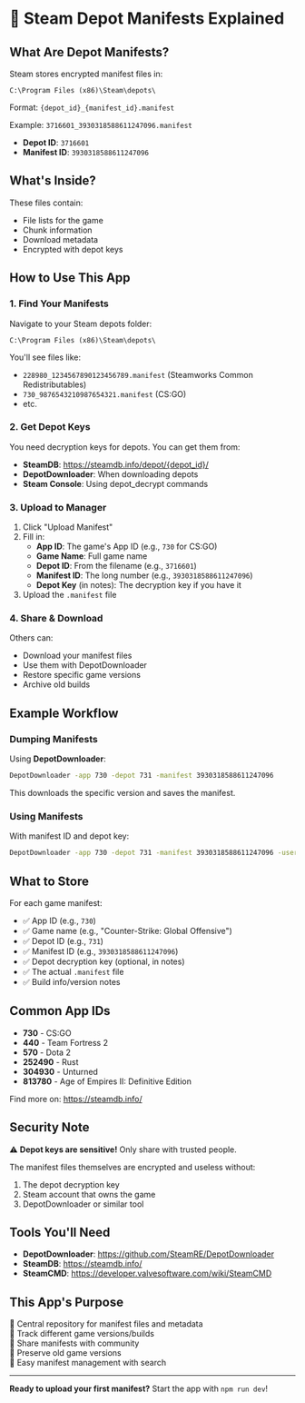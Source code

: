 # 🔐 Steam Depot Manifests Explained

## What Are Depot Manifests?

Steam stores encrypted manifest files in:
```
C:\Program Files (x86)\Steam\depots\
```

Format: `{depot_id}_{manifest_id}.manifest`

Example: `3716601_3930318588611247096.manifest`
- **Depot ID**: `3716601`
- **Manifest ID**: `3930318588611247096`

## What's Inside?

These files contain:
- File lists for the game
- Chunk information
- Download metadata
- Encrypted with depot keys

## How to Use This App

### 1. Find Your Manifests

Navigate to your Steam depots folder:
```
C:\Program Files (x86)\Steam\depots\
```

You'll see files like:
- `228980_1234567890123456789.manifest` (Steamworks Common Redistributables)
- `730_9876543210987654321.manifest` (CS:GO)
- etc.

### 2. Get Depot Keys

You need decryption keys for depots. You can get them from:
- **SteamDB**: https://steamdb.info/depot/{depot_id}/
- **DepotDownloader**: When downloading depots
- **Steam Console**: Using depot_decrypt commands

### 3. Upload to Manager

1. Click "Upload Manifest"
2. Fill in:
   - **App ID**: The game's App ID (e.g., `730` for CS:GO)
   - **Game Name**: Full game name
   - **Depot ID**: From the filename (e.g., `3716601`)
   - **Manifest ID**: The long number (e.g., `3930318588611247096`)
   - **Depot Key** (in notes): The decryption key if you have it
3. Upload the `.manifest` file

### 4. Share & Download

Others can:
- Download your manifest files
- Use them with DepotDownloader
- Restore specific game versions
- Archive old builds

## Example Workflow

### Dumping Manifests

Using **DepotDownloader**:
```bash
DepotDownloader -app 730 -depot 731 -manifest 3930318588611247096
```

This downloads the specific version and saves the manifest.

### Using Manifests

With manifest ID and depot key:
```bash
DepotDownloader -app 730 -depot 731 -manifest 3930318588611247096 -username YOUR_USERNAME
```

## What to Store

For each game manifest:
- ✅ App ID (e.g., `730`)
- ✅ Game name (e.g., "Counter-Strike: Global Offensive")
- ✅ Depot ID (e.g., `731`)
- ✅ Manifest ID (e.g., `3930318588611247096`)
- ✅ Depot decryption key (optional, in notes)
- ✅ The actual `.manifest` file
- ✅ Build info/version notes

## Common App IDs

- **730** - CS:GO
- **440** - Team Fortress 2
- **570** - Dota 2
- **252490** - Rust
- **304930** - Unturned
- **813780** - Age of Empires II: Definitive Edition

Find more on: https://steamdb.info/

## Security Note

⚠️ **Depot keys are sensitive!** Only share with trusted people.

The manifest files themselves are encrypted and useless without:
1. The depot decryption key
2. Steam account that owns the game
3. DepotDownloader or similar tool

## Tools You'll Need

- **DepotDownloader**: https://github.com/SteamRE/DepotDownloader
- **SteamDB**: https://steamdb.info/
- **SteamCMD**: https://developer.valvesoftware.com/wiki/SteamCMD

## This App's Purpose

🎯 Central repository for manifest files and metadata  
🎯 Track different game versions/builds  
🎯 Share manifests with community  
🎯 Preserve old game versions  
🎯 Easy manifest management with search  

---

**Ready to upload your first manifest?** Start the app with `npm run dev`!
